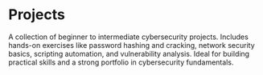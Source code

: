 # Projects
A collection of beginner to intermediate cybersecurity projects. Includes hands-on exercises like password hashing and cracking, network security basics, scripting automation, and vulnerability analysis. Ideal for building practical skills and a strong portfolio in cybersecurity fundamentals.
